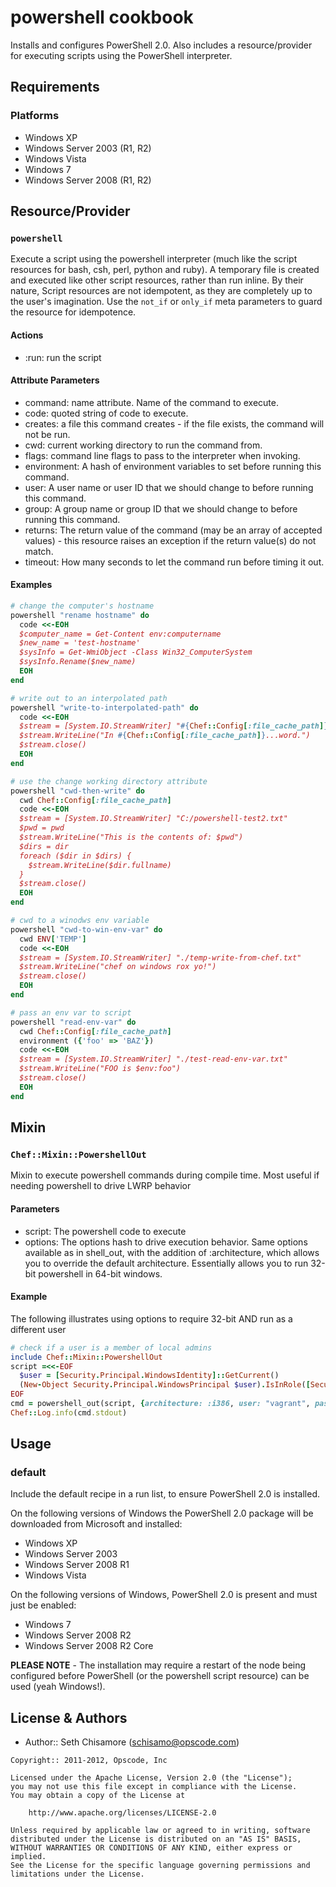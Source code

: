 powershell cookbook
===================
Installs and configures PowerShell 2.0.  Also includes a resource/provider for executing scripts using the PowerShell interpreter.


Requirements
------------
### Platforms
- Windows XP
- Windows Server 2003 (R1, R2)
- Windows Vista
- Windows 7
- Windows Server 2008 (R1, R2)


Resource/Provider
-----------------
### `powershell`
Execute a script using the powershell interpreter (much like the script resources for bash, csh, perl, python and ruby). A temporary file is created and executed like other script resources, rather than run inline. By their nature, Script resources are not idempotent, as they are completely up to the user's imagination. Use the `not_if` or `only_if` meta parameters to guard the resource for idempotence.

#### Actions

- :run: run the script

#### Attribute Parameters

- command: name attribute. Name of the command to execute.
- code: quoted string of code to execute.
- creates: a file this command creates - if the file exists, the command will not be run.
- cwd: current working directory to run the command from.
- flags: command line flags to pass to the interpreter when invoking.
- environment: A hash of environment variables to set before running this command.
- user: A user name or user ID that we should change to before running this command.
- group: A group name or group ID that we should change to before running this command.
- returns: The return value of the command (may be an array of accepted values) - this resource raises an exception if the return value(s) do not match.
- timeout: How many seconds to let the command run before timing it out.

#### Examples

```ruby
# change the computer's hostname
powershell "rename hostname" do
  code <<-EOH
  $computer_name = Get-Content env:computername
  $new_name = 'test-hostname'
  $sysInfo = Get-WmiObject -Class Win32_ComputerSystem
  $sysInfo.Rename($new_name)
  EOH
end
```

```ruby
# write out to an interpolated path
powershell "write-to-interpolated-path" do
  code <<-EOH
  $stream = [System.IO.StreamWriter] "#{Chef::Config[:file_cache_path]}/powershell-test.txt"
  $stream.WriteLine("In #{Chef::Config[:file_cache_path]}...word.")
  $stream.close()
  EOH
end
```

```ruby
# use the change working directory attribute
powershell "cwd-then-write" do
  cwd Chef::Config[:file_cache_path]
  code <<-EOH
  $stream = [System.IO.StreamWriter] "C:/powershell-test2.txt"
  $pwd = pwd
  $stream.WriteLine("This is the contents of: $pwd")
  $dirs = dir
  foreach ($dir in $dirs) {
    $stream.WriteLine($dir.fullname)
  }
  $stream.close()
  EOH
end
```

```ruby
# cwd to a winodws env variable
powershell "cwd-to-win-env-var" do
  cwd ENV['TEMP']
  code <<-EOH
  $stream = [System.IO.StreamWriter] "./temp-write-from-chef.txt"
  $stream.WriteLine("chef on windows rox yo!")
  $stream.close()
  EOH
end
```

```ruby
# pass an env var to script
powershell "read-env-var" do
  cwd Chef::Config[:file_cache_path]
  environment ({'foo' => 'BAZ'})
  code <<-EOH
  $stream = [System.IO.StreamWriter] "./test-read-env-var.txt"
  $stream.WriteLine("FOO is $env:foo")
  $stream.close()
  EOH
end
```


Mixin
-----
### `Chef::Mixin::PowershellOut`
Mixin to execute powershell commands during compile time.  Most useful if needing powershell to drive LWRP behavior

#### Parameters

- script: The powershell code to execute
- options: The options hash to drive execution behavior.  Same options available as in shell_out, with the addition of :architecture, which allows you to override the default architecture.  Essentially allows you to run 32-bit powershell in 64-bit windows.

#### Example

The following illustrates using options to require 32-bit AND run as a different user

```ruby
# check if a user is a member of local admins
include Chef::Mixin::PowershellOut
script =<<-EOF
  $user = [Security.Principal.WindowsIdentity]::GetCurrent()
  (New-Object Security.Principal.WindowsPrincipal $user).IsInRole([Security.Principal.WindowsBuiltinRole]::Administrator)
EOF
cmd = powershell_out(script, {architecture: :i386, user: "vagrant", password: "vagrant"})
Chef::Log.info(cmd.stdout)
```


Usage
-----
### default
Include the default recipe in a run list, to ensure PowerShell 2.0 is installed.

On the following versions of Windows the PowerShell 2.0 package will be downloaded from Microsoft and installed:

- Windows XP
- Windows Server 2003
- Windows Server 2008 R1
- Windows Vista

On the following versions of Windows, PowerShell 2.0 is present and must just be enabled:

- Windows 7
- Windows Server 2008 R2
- Windows Server 2008 R2 Core

**PLEASE NOTE** - The installation may require a restart of the node being configured before PowerShell (or the powershell script resource) can be used (yeah Windows!).


License & Authors
-----------------
- Author:: Seth Chisamore (<schisamo@opscode.com>)

```text
Copyright:: 2011-2012, Opscode, Inc

Licensed under the Apache License, Version 2.0 (the "License");
you may not use this file except in compliance with the License.
You may obtain a copy of the License at

    http://www.apache.org/licenses/LICENSE-2.0

Unless required by applicable law or agreed to in writing, software
distributed under the License is distributed on an "AS IS" BASIS,
WITHOUT WARRANTIES OR CONDITIONS OF ANY KIND, either express or implied.
See the License for the specific language governing permissions and
limitations under the License.
```
